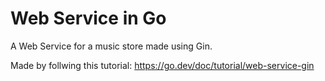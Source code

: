 # Web Service in Go

A Web Service for a music store made using Gin.

Made by follwing this tutorial: https://go.dev/doc/tutorial/web-service-gin
